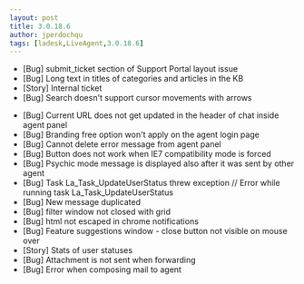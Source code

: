 ```yaml
---
layout: post
title: 3.0.18.6
author: jperdochqu
tags: [ladesk,LiveAgent,3.0.18.6]
---
```


- [Bug] submit_ticket section of Support Portal layout issue
- [Bug] Long text in titles of categories and articles in the KB
- [Story] Internal ticket
- [Bug] Search doesn't support cursor movements with arrows

<!--more-->

- [Bug] Current URL does not get updated in the header of chat inside agent panel
- [Bug] Branding free option won't apply on the agent login page
- [Bug] Cannot delete error message from agent panel
- [Bug] Button does not work when IE7 compatibility mode is forced
- [Bug] Psychic mode message is displayed also after it was sent by other agent
- [Bug] Task La_Task_UpdateUserStatus threw exception // Error while running task La_Task_UpdateUserStatus
- [Bug] New message duplicated
- [Bug] filter window not closed with grid
- [Bug] html not escaped in chrome notifications
- [Bug] Feature suggestions window - close button not visible on mouse over
- [Story] Stats of user statuses
- [Bug] Attachment is not sent when forwarding
- [Bug] Error when composing mail to agent
